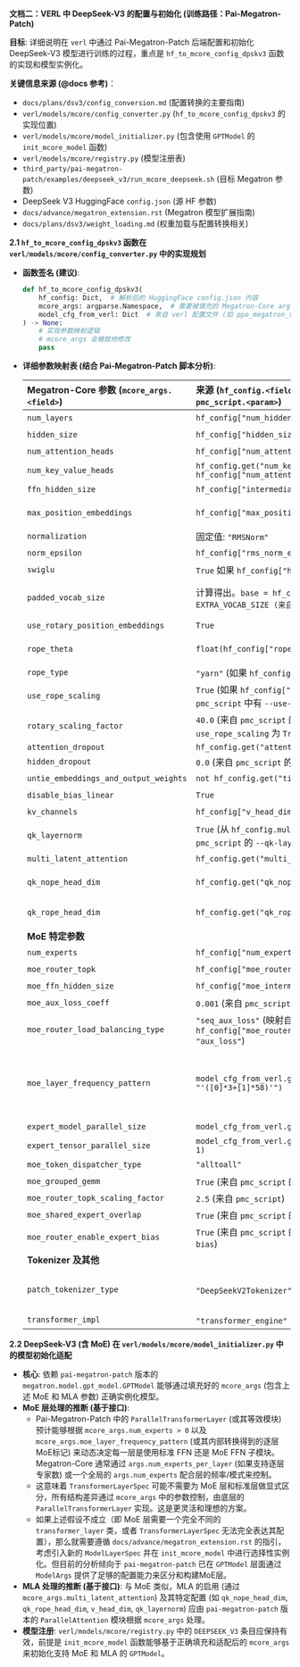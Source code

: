 \
**文档二：VERL 中 DeepSeek-V3 的配置与初始化 (训练路径：Pai-Megatron-Patch)**

**目标**: 详细说明在 `verl` 中通过 Pai-Megatron-Patch 后端配置和初始化 DeepSeek-V3 模型进行训练的过程，重点是 `hf_to_mcore_config_dpskv3` 函数的实现和模型实例化。

**关键信息来源 (@docs 参考)**：
*   `docs/plans/dsv3/config_conversion.md` (配置转换的主要指南)
*   `verl/models/mcore/config_converter.py` (`hf_to_mcore_config_dpskv3` 的实现位置)
*   `verl/models/mcore/model_initializer.py` (包含使用 `GPTModel` 的 `init_mcore_model` 函数)
*   `verl/models/mcore/registry.py` (模型注册表)
*   `third_party/pai-megatron-patch/examples/deepseek_v3/run_mcore_deepseek.sh` (目标 Megatron 参数)
*   DeepSeek V3 HuggingFace `config.json` (源 HF 参数)
*   `docs/advance/megatron_extension.rst` (Megatron 模型扩展指南)
*   `docs/plans/dsv3/weight_loading.md` (权重加载与配置转换相关)

**2.1 `hf_to_mcore_config_dpskv3` 函数在 `verl/models/mcore/config_converter.py` 中的实现规划**

*   **函数签名 (建议)**:
    ```python
    def hf_to_mcore_config_dpskv3(
        hf_config: Dict,  # 解析后的 HuggingFace config.json 内容
        mcore_args: argparse.Namespace,  # 需要被填充的 Megatron-Core args 对象
        model_cfg_from_verl: Dict  # 来自 verl 配置文件 (如 ppo_megatron_trainer.yaml) 的模型配置部分
    ) -> None:
        # 实现参数映射逻辑
        # mcore_args 会被就地修改
        pass
    ```

*   **详细参数映射表 (结合 Pai-Megatron-Patch 脚本分析)**:

    | Megatron-Core 参数 (`mcore_args.<field>`) | 来源 (`hf_config.<field>` 或 `run_mcore_deepseek.sh` 中的 `pmc_script.<param>`) | 注释 / 转换逻辑 (Pai-Megatron-Patch 倾向)                                                                                                                                                                                                |
    | :--------------------------------------- | :------------------------------------------------------------------------------------------ | :------------------------------------------------------------------------------------------------------------------------------------------------------------------------------------------------------------------------------------ |
    | `num_layers`                             | `hf_config["num_hidden_layers"]`                                                            | 直接映射 (例如 61)。                                                                                                                                                                                                                           |
    | `hidden_size`                            | `hf_config["hidden_size"]`                                                                  | 直接映射 (例如 7168)。                                                                                                                                                                                                                         |
    | `num_attention_heads`                    | `hf_config["num_attention_heads"]`                                                          | 直接映射 (例如 128)。                                                                                                                                                                                                                         |
    | `num_key_value_heads`                  | `hf_config.get("num_key_value_heads", hf_config["num_attention_heads"])`                    | 直接映射。                                                                                                                                                                                                                             |
    | `ffn_hidden_size`                        | `hf_config["intermediate_size"]`                                                            | 标准 FFN 中间层大小 (例如 18432)。                                                                                                                                                                                                        |
    | `max_position_embeddings`                | `hf_config["max_position_embeddings"]`                                                      | **决策**: 优先使用 `hf_config` (131072)。`pmc_script` (163840) 的值可能用于特定场景或覆盖。`verl` 配置中应可覆盖。                                                                                                                              |
    | `normalization`                          | 固定值: `"RMSNorm"`                                                                         | 根据 `pmc_script`。                                                                                                                                                                                                                           |
    | `norm_epsilon`                           | `hf_config["rms_norm_eps"]`                                                                 | 直接映射 (例如 1e-6)。                                                                                                                                                                                                                         |
    | `swiglu`                                 | `True` 如果 `hf_config["hidden_act"] == "silu"` 否则 `False`                                  | 根据 `pmc_script` (`--swiglu`)。                                                                                                                                                                                                               |
    | `padded_vocab_size`                      | 计算得出。`base = hf_config["vocab_size"] + EXTRA_VOCAB_SIZE (来自 pmc_script, e.g., 467)`              | `final_vocab = base`。然后 `megatron.core.utils.make_vocab_size_divisible_by(final_vocab, divisor)`。`divisor` 通常为128或更高，并考虑TP/PP。                                                                                                |
    | `use_rotary_position_embeddings`         | `True`                                                                                      | `pmc_script` 使用。                                                                                                                                                                                                                         |
    | `rope_theta`                             | `float(hf_config["rope_theta"])`                                                            | **决策**: 优先使用 `hf_config` (1,000,000.0)。`pmc_script` (`ROPE_THETA=10000`) 的值差异较大。                                                                                                                                                    |
    | `rope_type`                              | `"yarn"` (如果 `hf_config["rope_type"] == "yarn"`)                                         | `pmc_script` 使用 `--rope-type yarn`。                                                                                                                                                                                                     |
    | `use_rope_scaling`                       | `True` (如果 `hf_config["rope_type"] == "yarn"` 且 `pmc_script` 中有 `--use-rope-scaling`)       | `pmc_script` 使用 `--use-rope-scaling`。                                                                                                                                                                                                     |
    | `rotary_scaling_factor`                  | `40.0` (来自 `pmc_script` 的 `SCALE_FACTOR`) 如果 `use_rope_scaling` 为 `True`。                |                                                                                                                                                                                                                                             |
    | `attention_dropout`                      | `hf_config.get("attention_dropout", 0.0)`                                                   |                                                                                                                                                                                                                                             |
    | `hidden_dropout`                         | `0.0` (来自 `pmc_script` 的 `--hidden-dropout 0.0`)                                          |                                                                                                                                                                                                                                             |
    | `untie_embeddings_and_output_weights`    | `not hf_config.get("tie_word_embeddings", False)`                                           | `pmc_script` 使用 `--untie-embeddings-and-output-weights`。                                                                                                                                                                              |
    | `disable_bias_linear`                    | `True`                                                                                      | 根据 `pmc_script`。                                                                                                                                                                                                                           |
    | `kv_channels`                            | `hf_config["v_head_dim"]`                                                                   | (例如 128)。对应 `pmc_script` 的 `--kv-channels ${V_HEAD_DIM}`。                                                                                                                                                                          |
    | `qk_layernorm`                           | `True` (从 `hf_config.multi_latent_attention_enable` 和 `pmc_script` 的 `--qk-layernorm` 推断) | `pmc_script` 使用 `--qk-layernorm`。                                                                                                                                                                                                           |
    | `multi_latent_attention`                 | `hf_config.get("multi_latent_attention_enable", False)`                                     | `pmc_script` 使用 `--multi-latent-attention`。                                                                                                                                                                                                   |
    | `qk_nope_head_dim`                       | `hf_config.get("qk_nope_head_dim")`                                                           | 传递给 `ModelArgs` (如果存在对应字段)，由 `pmc_script` 的同名参数提供。                                                                                                                                                                                |
    | `qk_rope_head_dim`                       | `hf_config.get("qk_rope_head_dim")`                                                           | 传递给 `ModelArgs` (如果存在对应字段)，由 `pmc_script` 的同名参数提供。                                                                                                                                                                                |
    | **MoE 特定参数**                           |                                                                                             |                                                                                                                                                                                                                                             |
    | `num_experts`                            | `hf_config["num_experts"]`                                                                  | (例如 256)。映射到 `pmc_script` 的 `--num-experts`。                                                                                                                                                                                        |
    | `moe_router_topk`                        | `hf_config["moe_router_topk"]`                                                              | (例如 8)。映射到 `pmc_script` 的 `--moe-router-topk`。                                                                                                                                                                                         |
    | `moe_ffn_hidden_size`                    | `hf_config["moe_intermediate_size"]`                                                        | (例如 2048)。映射到 `pmc_script` 的 `--moe-ffn-hidden-size`。                                                                                                                                                                                  |
    | `moe_aux_loss_coeff`                     | `0.001` (来自 `pmc_script` 的 `--moe-aux-loss-coeff`)                                         |                                                                                                                                                                                                                                             |
    | `moe_router_load_balancing_type`         | `"seq_aux_loss"` (映射自 `hf_config["moe_router_load_balancing_type"] = "aux_loss"`)        | `pmc_script` 使用 `seq_aux_loss`。                                                                                                                                                                                                            |
    | `moe_layer_frequency_pattern`            | `model_cfg_from_verl.get("moe_layer_frequency_pattern", "'([0]*3+[1]*58)'")`             | **实施要点**: `verl` 配置中应提供此模式字符串，默认为 `pmc_script` 中的模式（例如，前3层非MoE，后58层MoE，这里的数字需要根据实际层数动态计算）。`hf_config.moe_layer_freq=1` 不直接使用。Megatron-Core 需要此模式字符串或类似机制来确定哪些层是MoE层。 |
    | `expert_model_parallel_size`             | `model_cfg_from_verl.get("expert_parallel_size", 1)`                                        | 来自 VERL 运行时配置。`pmc_script` 使用 `${EP}`。                                                                                                                                                                                            |
    | `expert_tensor_parallel_size`            | `model_cfg_from_verl.get("expert_tensor_parallel_size", 1)`                                 | 来自 VERL 运行时配置。`pmc_script` 使用 `${ETP}`。                                                                                                                                                                                            |
    | `moe_token_dispatcher_type`              | `"alltoall"`                                                                                | 根据 `pmc_script`。                                                                                                                                                                                                                           |
    | `moe_grouped_gemm`                       | `True` (来自 `pmc_script` 的 `--moe-grouped-gemm`)                                            | `ModelArgs` 中的布尔标志。                                                                                                                                                                                                                      |
    | `moe_router_topk_scaling_factor`         | `2.5` (来自 `pmc_script`)                                                                   | `pmc_script` 使用 `--moe-router-topk-scaling-factor 2.5`。                                                                                                                                                                                         |
    | `moe_shared_expert_overlap`              | `True` (来自 `pmc_script` 的 `--moe-shared-expert-overlap`)                                   | `ModelArgs` 中的布尔标志。                                                                                                                                                                                                                      |
    | `moe_router_enable_expert_bias`          | `True` (来自 `pmc_script` 的 `--moe-router-enable-expert-bias`)                               | `ModelArgs` 中的布尔标志。                                                                                                                                                                                                                      |
    | **Tokenizer 及其他**                       |                                                                                             |                                                                                                                                                                                                                                             |
    | `patch_tokenizer_type`                   | `"DeepSeekV2Tokenizer"` (来自 `pmc_script`)                                                 | **风险点**: `hf_config` 是 V3 模型。如 `pai-megatron-patch` 的 Megatron 实现依赖此特定 tokenizer patch，需确保 `verl` 数据加载和预处理流程兼容。                                                                                                    |
    | `transformer_impl`                       | `"transformer_engine"` (来自 `pmc_script`)                                                    |                                                                                                                                                                                                                                             |

**2.2 DeepSeek-V3 (含 MoE) 在 `verl/models/mcore/model_initializer.py` 中的模型初始化适配**

*   **核心**: 依赖 `pai-megatron-patch` 版本的 `megatron.model.gpt_model.GPTModel` 能够通过填充好的 `mcore_args` (包含上述 MoE 和 MLA 参数) 正确实例化模型。
*   **MoE 层处理的推断 (基于接口)**: 
    *   Pai-Megatron-Patch 中的 `ParallelTransformerLayer` (或其等效模块) 预计能够根据 `mcore_args.num_experts > 0` 以及 `mcore_args.moe_layer_frequency_pattern` (或其内部转换得到的逐层MoE标记) 来动态决定每一层是使用标准 FFN 还是 MoE FFN 子模块。Megatron-Core 通常通过 `args.num_experts_per_layer` (如果支持逐层专家数) 或一个全局的 `args.num_experts` 配合层的频率/模式来控制。
    *   这意味着 `TransformerLayerSpec` 可能不需要为 MoE 层和标准层做显式区分，所有结构差异通过 `mcore_args` 中的参数控制，由底层的 `ParallelTransformerLayer` 实现。这是更灵活和理想的方案。
    *   如果上述假设不成立（即 MoE 层需要一个完全不同的 `transformer_layer` 类，或者 `TransformerLayerSpec` 无法完全表达其配置），那么就需要遵循 `docs/advance/megatron_extension.rst` 的指引，考虑引入新的 `ModelLayerSpec` 并在 `init_mcore_model` 中进行选择性实例化。但目前的分析倾向于 `pai-megatron-patch` 已在 `GPTModel` 层面通过 `ModelArgs` 提供了足够的配置能力来区分和构建MoE层。
*   **MLA 处理的推断 (基于接口)**: 与 MoE 类似，MLA 的启用 (通过 `mcore_args.multi_latent_attention`) 及其特定配置 (如 `qk_nope_head_dim`, `qk_rope_head_dim`, `v_head_dim`, `qk_layernorm`) 应由 `pai-megatron-patch` 版本的 `ParallelAttention` 模块根据 `mcore_args` 处理。
*   **模型注册**: `verl/models/mcore/registry.py` 中的 `DEEPSEEK_V3` 条目应保持有效，前提是 `init_mcore_model` 函数能够基于正确填充和适配后的 `mcore_args` 来初始化支持 MoE 和 MLA 的 `GPTModel`。